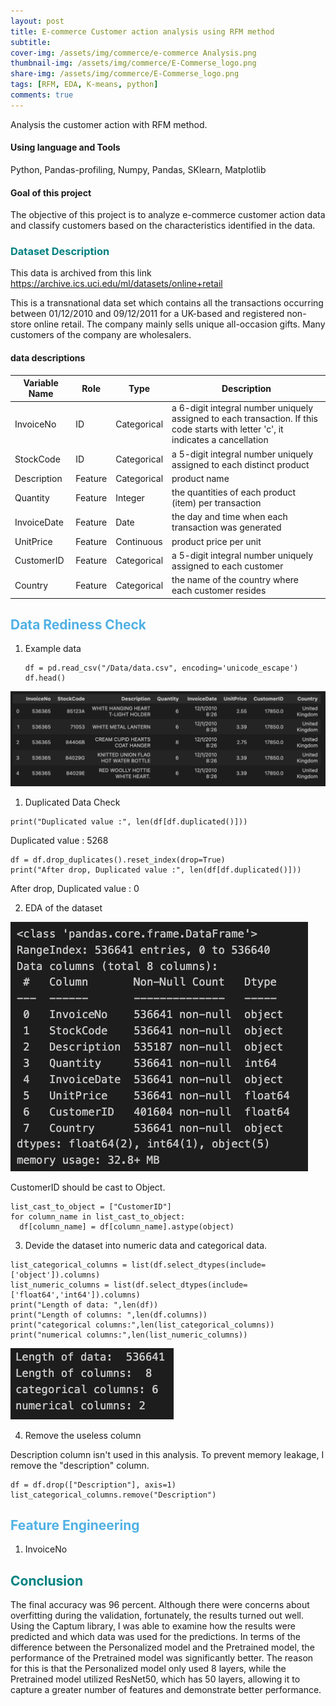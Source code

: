 ```yaml
---
layout: post
title: E-commerce Customer action analysis using RFM method
subtitle:
cover-img: /assets/img/commerce/e-commerce Analysis.png
thumbnail-img: /assets/img/commerce/E-Commerse_logo.png
share-img: /assets/img/commerce/E-Commerse_logo.png
tags: [RFM, EDA, K-means, python]
comments: true
---
```

Analysis the customer action with RFM method.

#### Using language and Tools

Python, Pandas-profiling, Numpy, Pandas, SKlearn, Matplotlib

#### Goal of this project

The objective of this project is to analyze e-commerce customer action data and classify customers based on the characteristics identified in the data.

### <Text style="color:#008080">Dataset Description</Text>

This data is archived from this link
https://archive.ics.uci.edu/ml/datasets/online+retail

This is a transnational data set which contains all the transactions occurring between 01/12/2010 and 09/12/2011 for a UK-based and registered non-store online retail. The company mainly sells unique all-occasion gifts. Many customers of the company are wholesalers.

#### **data descriptions**

| Variable Name | Role     | Type         | Description                                                |
|---------------|----------|--------------|------------------------------------------------------------|
| InvoiceNo     | ID       | Categorical  | a 6-digit integral number uniquely assigned to each transaction. If this code starts with letter 'c', it indicates a cancellation |
| StockCode     | ID       | Categorical  | a 5-digit integral number uniquely assigned to each distinct product |
| Description   | Feature  | Categorical  | product name                                               |
| Quantity      | Feature  | Integer      | the quantities of each product (item) per transaction      |
| InvoiceDate   | Feature  | Date         | the day and time when each transaction was generated       |
| UnitPrice     | Feature  | Continuous   | product price per unit                                     |
| CustomerID    | Feature  | Categorical  | a 5-digit integral number uniquely assigned to each customer |
| Country       | Feature  | Categorical  | the name of the country where each customer resides         |

## <Text style="color:#50B1E4"> Data Rediness Check </Text>

1. Example data
   ```
   df = pd.read_csv("/Data/data.csv", encoding='unicode_escape')
   df.head()
   ```


  ![data](../assets/img/commerce/Example_data.png)


1.  Duplicated Data Check
```
print("Duplicated value :", len(df[df.duplicated()]))
```

Duplicated value : 5268

```
df = df.drop_duplicates().reset_index(drop=True)
print("After drop, Duplicated value :", len(df[df.duplicated()]))
```
After drop, Duplicated value : 0

2.  EDA of the dataset

  ![data](../assets/img/commerce/eda.png)

  CustomerID should be cast to Object.

```
list_cast_to_object = ["CustomerID"]
for column_name in list_cast_to_object:
  df[column_name] = df[column_name].astype(object)
  ```


3.  Devide the dataset into numeric data and categorical data.

```
list_categorical_columns = list(df.select_dtypes(include=['object']).columns)
list_numeric_columns = list(df.select_dtypes(include=['float64','int64']).columns)
print("Length of data: ",len(df))
print("Length of columns: ",len(df.columns))
print("categorical columns:",len(list_categorical_columns))
print("numerical columns:",len(list_numeric_columns))
```
  ![data](../assets/img/commerce/eda2.png)

4. Remove the useless column

Description column isn't used in this analysis. To prevent memory leakage, I remove the "description" column.
```
df = df.drop(["Description"], axis=1)
list_categorical_columns.remove("Description")
```


## <Text style="color:#50B1E4"> Feature Engineering</Text>

1. InvoiceNo




## <Text style="color:#008080"> Conclusion</Text>

The final accuracy was 96 percent. Although there were concerns about overfitting during the validation, fortunately, the results turned out well. Using the Captum library, I was able to examine how the results were predicted and which data was used for the predictions. In terms of the difference between the Personalized model and the Pretrained model, the performance of the Pretrained model was significantly better. The reason for this is that the Personalized model only used 8 layers, while the Pretrained model utilized ResNet50, which has 50 layers, allowing it to capture a greater number of features and demonstrate better performance.
